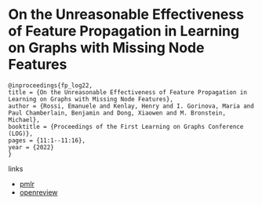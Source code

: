 # On the Unreasonable Effectiveness of Feature Propagation in Learning on Graphs with Missing Node Features

```
@inproceedings{fp_log22,
title = {On the Unreasonable Effectiveness of Feature Propagation in Learning on Graphs with Missing Node Features},
author = {Rossi, Emanuele and Kenlay, Henry and I. Gorinova, Maria and Paul Chamberlain, Benjamin and Dong, Xiaowen and M. Bronstein, Michael},
booktitle = {Proceedings of the First Learning on Graphs Conference (LOG)},
pages = {11:1--11:16},
year = {2022}
}
```

links
- [pmlr](https://proceedings.mlr.press/v198/rossi22a.html)
- [openreview](https://openreview.net/forum?id=qe_qOarxjg)
